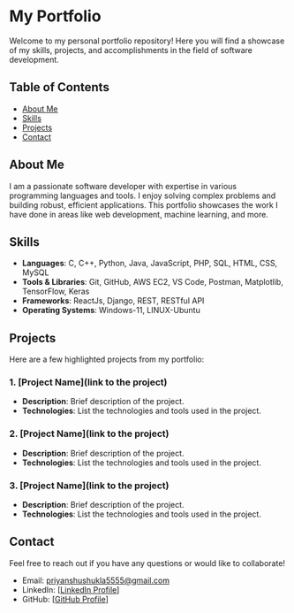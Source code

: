 # My Portfolio

Welcome to my personal portfolio repository! Here you will find a showcase of my skills, projects, and accomplishments in the field of software development.

## Table of Contents
- [About Me](#about-me)
- [Skills](#skills)
- [Projects](#projects)
- [Contact](#contact)

## About Me
I am a passionate software developer with expertise in various programming languages and tools. I enjoy solving complex problems and building robust, efficient applications. This portfolio showcases the work I have done in areas like web development, machine learning, and more.

## Skills
- **Languages**: C, C++, Python, Java, JavaScript, PHP, SQL, HTML, CSS, MySQL
- **Tools & Libraries**: Git, GitHub, AWS EC2, VS Code, Postman, Matplotlib, TensorFlow, Keras
- **Frameworks**: ReactJs, Django, REST, RESTful API
- **Operating Systems**: Windows-11, LINUX-Ubuntu

## Projects
Here are a few highlighted projects from my portfolio:

### 1. [Project Name](link to the project)
- **Description**: Brief description of the project.
- **Technologies**: List the technologies and tools used in the project.

### 2. [Project Name](link to the project)
- **Description**: Brief description of the project.
- **Technologies**: List the technologies and tools used in the project.

### 3. [Project Name](link to the project)
- **Description**: Brief description of the project.
- **Technologies**: List the technologies and tools used in the project.

## Contact
Feel free to reach out if you have any questions or would like to collaborate!

- Email: [priyanshushukla5555@gmail.com](mailto:priyanshushukla5555@gmail.com)
- LinkedIn: [[LinkedIn Profile](https://www.linkedin.com/in/prianshukla/)]
- GitHub: [[GitHub Profile](https://github.com/csePriyanshu)]
